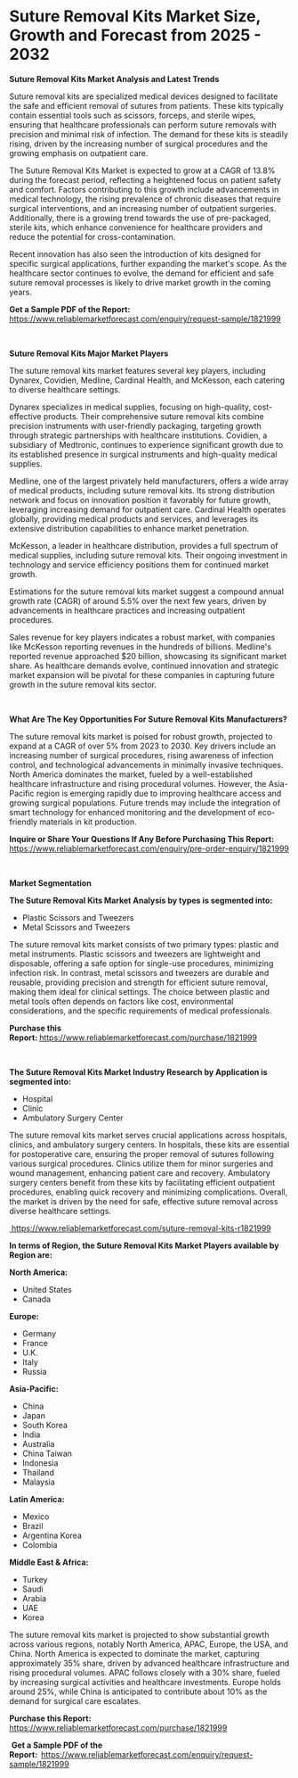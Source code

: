 <p><h1>Suture Removal Kits Market Size, Growth and Forecast from 2025 - 2032</h1></p><p><strong>Suture Removal Kits Market Analysis and Latest Trends</strong></p>
<p><p>Suture removal kits are specialized medical devices designed to facilitate the safe and efficient removal of sutures from patients. These kits typically contain essential tools such as scissors, forceps, and sterile wipes, ensuring that healthcare professionals can perform suture removals with precision and minimal risk of infection. The demand for these kits is steadily rising, driven by the increasing number of surgical procedures and the growing emphasis on outpatient care.</p><p>The Suture Removal Kits Market is expected to grow at a CAGR of 13.8% during the forecast period, reflecting a heightened focus on patient safety and comfort. Factors contributing to this growth include advancements in medical technology, the rising prevalence of chronic diseases that require surgical interventions, and an increasing number of outpatient surgeries. Additionally, there is a growing trend towards the use of pre-packaged, sterile kits, which enhance convenience for healthcare providers and reduce the potential for cross-contamination.</p><p>Recent innovation has also seen the introduction of kits designed for specific surgical applications, further expanding the market's scope. As the healthcare sector continues to evolve, the demand for efficient and safe suture removal processes is likely to drive market growth in the coming years.</p></p>
<p><strong>Get a Sample PDF of the Report:&nbsp;</strong> <a href="https://www.reliablemarketforecast.com/enquiry/request-sample/1821999?utm_campaign=1897&utm_medium=2&utm_source=Github&utm_content=ia&utm_term=13042025&utm_id=suture-removal-kits">https://www.reliablemarketforecast.com/enquiry/request-sample/1821999</a></p>
<p>&nbsp;</p>
<p><strong>Suture Removal Kits Major Market Players</strong></p>
<p><p>The suture removal kits market features several key players, including Dynarex, Covidien, Medline, Cardinal Health, and McKesson, each catering to diverse healthcare settings. </p><p>Dynarex specializes in medical supplies, focusing on high-quality, cost-effective products. Their comprehensive suture removal kits combine precision instruments with user-friendly packaging, targeting growth through strategic partnerships with healthcare institutions. Covidien, a subsidiary of Medtronic, continues to experience significant growth due to its established presence in surgical instruments and high-quality medical supplies.</p><p>Medline, one of the largest privately held manufacturers, offers a wide array of medical products, including suture removal kits. Its strong distribution network and focus on innovation position it favorably for future growth, leveraging increasing demand for outpatient care. Cardinal Health operates globally, providing medical products and services, and leverages its extensive distribution capabilities to enhance market penetration. </p><p>McKesson, a leader in healthcare distribution, provides a full spectrum of medical supplies, including suture removal kits. Their ongoing investment in technology and service efficiency positions them for continued market growth.</p><p>Estimations for the suture removal kits market suggest a compound annual growth rate (CAGR) of around 5.5% over the next few years, driven by advancements in healthcare practices and increasing outpatient procedures. </p><p>Sales revenue for key players indicates a robust market, with companies like McKesson reporting revenues in the hundreds of billions. Medline's reported revenue approached $20 billion, showcasing its significant market share. As healthcare demands evolve, continued innovation and strategic market expansion will be pivotal for these companies in capturing future growth in the suture removal kits sector.</p></p>
<p>&nbsp;</p>
<p><strong>What Are The Key Opportunities For Suture Removal Kits Manufacturers?</strong></p>
<p><p>The suture removal kits market is poised for robust growth, projected to expand at a CAGR of over 5% from 2023 to 2030. Key drivers include an increasing number of surgical procedures, rising awareness of infection control, and technological advancements in minimally invasive techniques. North America dominates the market, fueled by a well-established healthcare infrastructure and rising procedural volumes. However, the Asia-Pacific region is emerging rapidly due to improving healthcare access and growing surgical populations. Future trends may include the integration of smart technology for enhanced monitoring and the development of eco-friendly materials in kit production.</p></p>
<p><strong>Inquire or Share Your Questions If Any Before Purchasing This Report:</strong> <a href="https://www.reliablemarketforecast.com/enquiry/pre-order-enquiry/1821999?utm_campaign=1897&utm_medium=2&utm_source=Github&utm_content=ia&utm_term=13042025&utm_id=suture-removal-kits">https://www.reliablemarketforecast.com/enquiry/pre-order-enquiry/1821999</a></p>
<p>&nbsp;</p>
<p><strong>Market Segmentation</strong></p>
<p><strong>The Suture Removal Kits Market Analysis by types is segmented into:</strong></p>
<p><ul><li>Plastic Scissors and Tweezers</li><li>Metal Scissors and Tweezers</li></ul></p>
<p><p>The suture removal kits market consists of two primary types: plastic and metal instruments. Plastic scissors and tweezers are lightweight and disposable, offering a safe option for single-use procedures, minimizing infection risk. In contrast, metal scissors and tweezers are durable and reusable, providing precision and strength for efficient suture removal, making them ideal for clinical settings. The choice between plastic and metal tools often depends on factors like cost, environmental considerations, and the specific requirements of medical professionals.</p></p>
<p><strong>Purchase this Report:&nbsp;</strong><a href="https://www.reliablemarketforecast.com/purchase/1821999?utm_campaign=1897&utm_medium=2&utm_source=Github&utm_content=ia&utm_term=13042025&utm_id=suture-removal-kits">https://www.reliablemarketforecast.com/purchase/1821999</a></p>
<p>&nbsp;</p>
<p><strong>The Suture Removal Kits Market Industry Research by Application is segmented into:</strong></p>
<p><ul><li>Hospital</li><li>Clinic</li><li>Ambulatory Surgery Center</li></ul></p>
<p><p>The suture removal kits market serves crucial applications across hospitals, clinics, and ambulatory surgery centers. In hospitals, these kits are essential for postoperative care, ensuring the proper removal of sutures following various surgical procedures. Clinics utilize them for minor surgeries and wound management, enhancing patient care and recovery. Ambulatory surgery centers benefit from these kits by facilitating efficient outpatient procedures, enabling quick recovery and minimizing complications. Overall, the market is driven by the need for safe, effective suture removal across diverse healthcare settings.</p></p>
<p><a href="https://www.reliablemarketforecast.com/suture-removal-kits-r1821999?utm_campaign=1897&utm_medium=2&utm_source=Github&utm_content=ia&utm_term=13042025&utm_id=suture-removal-kits">&nbsp;https://www.reliablemarketforecast.com/suture-removal-kits-r1821999</a></p>
<p><strong>In terms of Region, the Suture Removal Kits Market Players available by Region are:</strong></p>
<p>
    <p> <strong> North America: </strong>
        <ul>
            <li>United States</li>
            <li>Canada</li>
        </ul>
        </p> 
    <p> <strong> Europe: </strong>
        <ul>
            <li>Germany</li>
            <li>France</li>
            <li>U.K.</li>
            <li>Italy</li>
            <li>Russia</li>
        </ul>
        </p> 
    <p> <strong> Asia-Pacific: </strong>
        <ul>
            <li>China</li>
            <li>Japan</li>
            <li>South Korea</li>
            <li>India</li>
            <li>Australia</li>
            <li>China Taiwan</li>
            <li>Indonesia</li>
            <li>Thailand</li>
            <li>Malaysia</li>
        </ul>
        </p> 
    <p> <strong> Latin America: </strong>
        <ul>
            <li>Mexico</li>
            <li>Brazil</li>
            <li>Argentina Korea</li>
            <li>Colombia</li>
        </ul>
        </p> 
    <p> <strong> Middle East & Africa: </strong>
        <ul>
            <li>Turkey</li>
            <li>Saudi</li>
            <li>Arabia</li>
            <li>UAE</li>
            <li>Korea</li>
        </ul>
    </p>
    </p>
<p><p>The suture removal kits market is projected to show substantial growth across various regions, notably North America, APAC, Europe, the USA, and China. North America is expected to dominate the market, capturing approximately 35% share, driven by advanced healthcare infrastructure and rising procedural volumes. APAC follows closely with a 30% share, fueled by increasing surgical activities and healthcare investments. Europe holds around 25%, while China is anticipated to contribute about 10% as the demand for surgical care escalates.</p></p>
<p><strong>Purchase this Report: </strong><a href="https://www.reliablemarketforecast.com/purchase/1821999?utm_campaign=1897&utm_medium=2&utm_source=Github&utm_content=ia&utm_term=13042025&utm_id=suture-removal-kits">https://www.reliablemarketforecast.com/purchase/1821999</a></p>
<p>&nbsp;<strong>Get a Sample PDF of the Report:&nbsp;&nbsp;</strong><a href="https://www.reliablemarketforecast.com/enquiry/request-sample/1821999?utm_campaign=1897&utm_medium=2&utm_source=Github&utm_content=ia&utm_term=13042025&utm_id=suture-removal-kits">https://www.reliablemarketforecast.com/enquiry/request-sample/1821999</a></p>
<p><strong></strong></p>
<p><p></p><p></p><p></p></p>